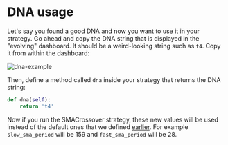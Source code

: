 # DNA usage

Let's say you found a good DNA and now you want to use it in your strategy. Go ahead and copy the DNA string that is displayed in the "evolving" dashboard. It should be a weird-looking string such as `t4`. Copy it from within the dashboard:

![dna-example](https://jesse.trade/storage/images/docs/dna-example.jpg)

Then, define a method called `dna` inside your strategy that returns the DNA string:

```py
def dna(self):
    return 't4'
```

Now if you run the SMACrossover strategy, these new values will be used instead of the default ones that we defined [earlier](./hyperparameters.md). For example `slow_sma_period` will be 159 and `fast_sma_period` will be 28.
